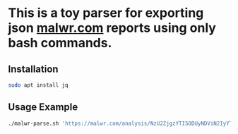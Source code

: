 # This is a toy parser for exporting json [malwr.com](https://malwr.com) reports using only bash commands.

## Installation
```bash
sudo apt install jq
```

## Usage Example
```bash
./malwr-parse.sh 'https://malwr.com/analysis/NzU2ZjgzYTI5ODUyNDViN2IyYTY1ZTE2N2VmNmVjNzU/'
```
